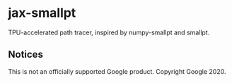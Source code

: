 # jax-smallpt
TPU-accelerated path tracer, inspired by numpy-smallpt and smallpt.

## Notices
This is not an officially supported Google product.
Copyright Google 2020.
